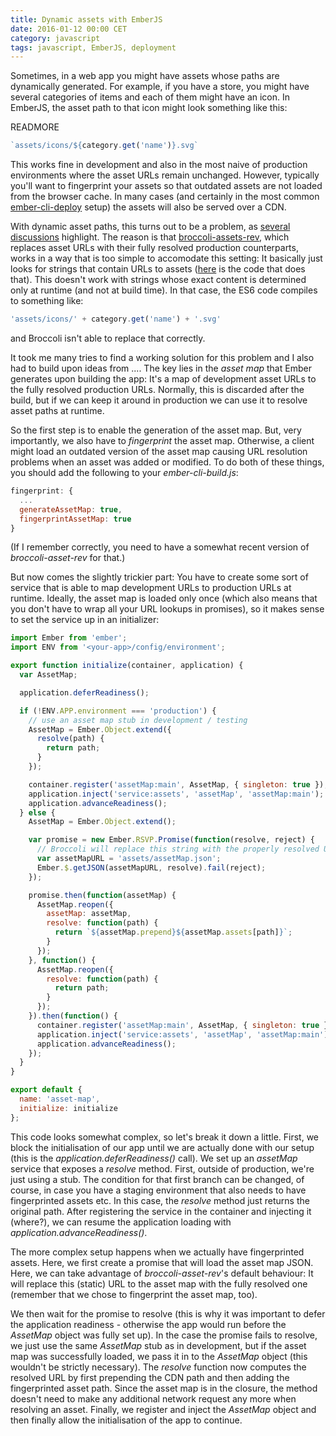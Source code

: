 ```yaml
---
title: Dynamic assets with EmberJS
date: 2016-01-12 00:00 CET
category: javascript
tags: javascript, EmberJS, deployment
---
```


Sometimes, in a web app you might have assets whose paths are dynamically generated. For example, if you have a store, you might have several categories of items and each of them might have an icon. In EmberJS, the asset path to that icon might look something like this:

READMORE

```javascript
`assets/icons/${category.get('name')}.svg`
```


This works fine in development and also in the most naive of production environments where the asset URLs remain unchanged. However, typically you'll want to fingerprint your assets so that outdated assets are not loaded from the browser cache. In many cases (and certainly in the most common [ember-cli-deploy](needsurl) setup) the assets will also be served over a CDN.

With dynamic asset paths, this turns out to be a problem, as [several](forumthread) [discussions](github) highlight. The reason is that [broccoli-assets-rev](link), which replaces asset URLs with their fully resolved production counterparts, works in a way that is too simple to accomodate this setting: It basically just looks for strings that contain URLs to assets ([here](...) is the code that does that). This doesn't work with strings whose exact content is determined only at runtime (and not at build time). In that case, the ES6 code compiles to something like:

```javascript
'assets/icons/' + category.get('name') + '.svg'
```

and Broccoli isn't able to replace that correctly.

It took me many tries to find a working solution for this problem and I also had to build upon ideas from .... The key lies in the *asset map* that Ember generates upon building the app: It's a map of development asset URLs to the fully resolved production URLs. Normally, this is discarded after the build, but if we can keep it around in production we can use it to resolve asset paths at runtime.

So the first step is to enable the generation of the asset map. But, very importantly, we also have to *fingerprint* the asset map. Otherwise, a client might load an outdated version of the asset map causing URL resolution problems when an asset was added or modified. To do both of these things, you should add the following to your *ember-cli-build.js*:

```javascript
fingerprint: {
  ...
  generateAssetMap: true,
  fingerprintAssetMap: true
}
```
(If I remember correctly, you need to have a somewhat recent version of *broccoli-asset-rev* for that.)

But now comes the slightly trickier part: You have to create some sort of service that is able to map development URLs to production URLs at runtime. Ideally, the asset map is loaded only once (which also means that you don't have to wrap all your URL lookups in promises), so it makes sense to set the service up in an initializer:

```javascript
import Ember from 'ember';
import ENV from '<your-app>/config/environment';

export function initialize(container, application) {
  var AssetMap;

  application.deferReadiness();

  if (!ENV.APP.environment === 'production') {
    // use an asset map stub in development / testing
    AssetMap = Ember.Object.extend({
      resolve(path) {
        return path;
      }
    });

    container.register('assetMap:main', AssetMap, { singleton: true });
    application.inject('service:assets', 'assetMap', 'assetMap:main');
    application.advanceReadiness();
  } else {
    AssetMap = Ember.Object.extend();

    var promise = new Ember.RSVP.Promise(function(resolve, reject) {
      // Broccoli will replace this string with the properly resolved URL when building
      var assetMapURL = 'assets/assetMap.json';
      Ember.$.getJSON(assetMapURL, resolve).fail(reject);
    });

    promise.then(function(assetMap) {
      AssetMap.reopen({
        assetMap: assetMap,
        resolve: function(path) {
          return `${assetMap.prepend}${assetMap.assets[path]}`;
        }
      });
    }, function() {
      AssetMap.reopen({
        resolve: function(path) {
          return path;
        }
      });
    }).then(function() {
      container.register('assetMap:main', AssetMap, { singleton: true });
      application.inject('service:assets', 'assetMap', 'assetMap:main');
      application.advanceReadiness();
    });
  }
}

export default {
  name: 'asset-map',
  initialize: initialize
};
```

This code looks somewhat complex, so let's break it down a little. First, we block the initialisation of our app until we are actually done with our setup (this is the *application.deferReadiness()* call). We set up an *assetMap* service that exposes a *resolve* method. First, outside of production, we're just using a stub. The condition for that first branch can be changed, of course, in case you have a staging environment that also needs to have fingerprinted assets etc. In this case, the *resolve* method just returns the original path. After registering the service in the container and injecting it (where?), we can resume the application loading with *application.advanceReadiness()*.

The more complex setup happens when we actually have fingerprinted assets. Here, we first create a promise that will load the asset map JSON. Here, we can take advantage of *broccoli-asset-rev*'s default behaviour: It will replace this (static) URL to the asset map with the fully resolved one (remember that we chose to fingerprint the asset map, too).

We then wait for the promise to resolve (this is why it was important to defer the application readiness - otherwise the app would run before the *AssetMap* object was fully set up). In the case the promise fails to resolve, we just use the same *AssetMap* stub as in development, but if the asset map was successfully loaded, we pass it in to the *AssetMap* object (this wouldn't be strictly necessary). The *resolve* function now computes the resolved URL by first prepending the CDN path and then adding the fingerprinted asset path. Since the asset map is in the closure, the method doesn't need to make any additional network request any more when resolving an asset. Finally, we register and inject the *AssetMap* object and then finally allow the initialisation of the app to continue.
